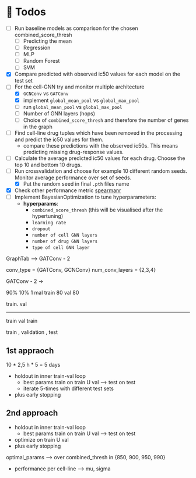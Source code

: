 
# :calendar: Todos 

- [ ] Run baseline models as comparison for the chosen combined_score_thresh
    - [ ] Predicting the mean
    - [ ] Regression
    - [ ] MLP
    - [ ] Random Forest 
    - [ ] SVM
- [x] Compare predicted with observed ic50 values for each model on the test set
- [ ] For the cell-GNN try and monitor multiple architecture
    - [x] `GCNConv` vs `GATConv`
    - [x] implement `global_mean_pool` vs `global_max_pool`
    - [ ] run `global_mean_pool` vs `global_max_pool`
    - [ ] Number of GNN layers (hops)
    - [ ] Choice of `combined_score_thresh` and therefore the number of genes in the graph
- [ ] Find cell-line drug tuples which have been removed in the processing and predict the ic50 values for them. 
    - compare these predictions with the observed ic50s. This means predicting missing drug-response values.    
- [ ] Calculate the average predicted ic50 values for each drug. Choose the top 10 and bottom 10 drugs.
- [ ] Run crossvalidation and choose for example 10 different random seeds. Monitor average performance over set of seeds.
    - [x] Put the random seed in final `.pth` files name
- [x] Check other performance metric [spearmanr](https://docs.scipy.org/doc/scipy/reference/generated/scipy.stats.spearmanr.html)
- [ ] Implement BayesianOptimization to tune hyperparameters:
    - __hyperparams__:
        - `combined_score_thresh` (this will be visualised after the hypertuning)
        - `learning rate`
        - `dropout`
        - `number of cell GNN layers`
        - `number of drug GNN layers`
        - `type of cell GNN layer`
        
        
        
        
GraphTab
--> GATConv - 2

        
conv_type = {GATConv, GCNConv}
num_conv_layers = {2,3,4}

GATConv - 2 
-> 


        
90% 10%
1 mal
train 80 
val 80
 
train.  val 
___ ___ ___
train val train 

      
train , validation , test 

1st appraoch
------------
10 * 2,5 h * 5 = 5 days
- holdout in inner train-val loop
    - best params train on train U val --> test on test
    - iterate 5-times with different test sets
- plus early stopping 

2nd approach
------------
- holdout in inner train-val loop
    - best params train on train U val --> test on test
- optimize on train U val
- plus early stopping

optimal_params --> over combined_thresh in {850, 900, 950, 990}


- performance per cell-line --> mu, sigma